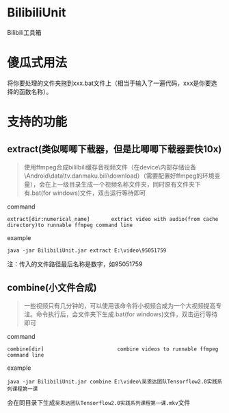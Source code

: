# BilibiliUnit
Bilibili工具箱

# 傻瓜式用法
将你要处理的文件夹拖到xxx.bat文件上（相当于输入了一遍代码，xxx是你要选择的函数名称）。

# 支持的功能
## extract(类似唧唧下载器，但是比唧唧下载器要快10x)
> 使用ffmpeg合成bililbili缓存音视频文件（在device\内部存储设备\Android\data\tv.danmaku.bili\download）（需要配置好ffmpeg的环境变量），会在上一级目录生成一个视频名称文件夹，同时原有文件夹下有.bat(for windows)文件，双击运行等待即可


command

`extract[dir:numerical_name]       extract video with audio(from cache directory)to runnable ffmpeg command line`

example

`java -jar BilibiliUnit.jar extract E:\video\95051759`

注：传入的文件路径最后名称是数字，如95051759

## combine(小文件合成)
> 一些视频只有几分钟的，可以使用该命令将小视频合成为一个大视频提高专注。命令执行后，会文件夹下生成.bat(for windows)文件，双击运行等待即可

command

`combine[dir]                        combine videos to runnable ffmpeg command line`

example

`java -jar BilibiliUnit.jar combine E:\video\吴恩达团队Tensorflow2.0实践系列课程第一课`

会在同目录下生成`吴恩达团队Tensorflow2.0实践系列课程第一课.mkv`文件
